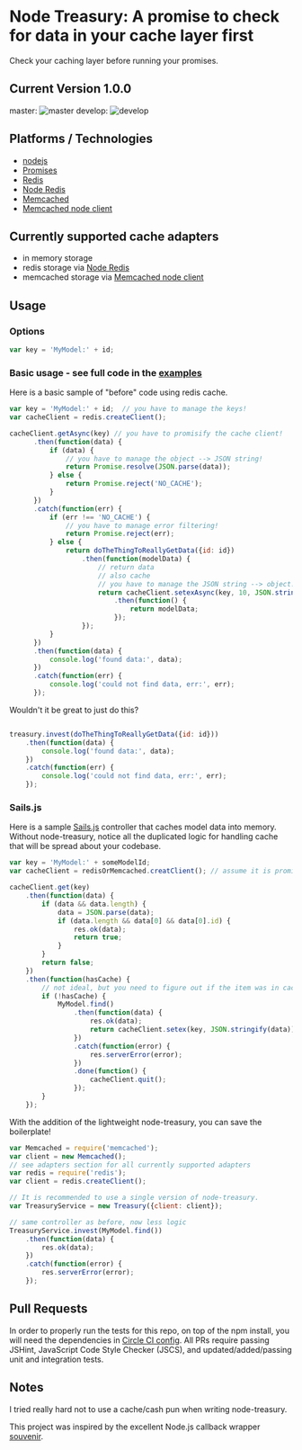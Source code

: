 # Node Treasury: A promise to check for data in your cache layer first
Check your caching layer before running your promises.

## Current Version 1.0.0

master:
![master](https://circleci.com/gh/camsjams/node-treasury/tree/master.svg?style=shield&circle-token=a1a0cc4cef2164e9c0a8b5dd18f98797dadcf292)
develop:
![develop](https://circleci.com/gh/camsjams/node-treasury/tree/develop.svg?style=shield&circle-token=a1a0cc4cef2164e9c0a8b5dd18f98797dadcf292)

## Platforms / Technologies
* [nodejs](http://nodejs.org/)
* [Promises](https://developer.mozilla.org/en-US/docs/Web/JavaScript/Reference/Global_Objects/Promise)
* [Redis](http://redis.io/)
* [Node Redis](https://github.com/NodeRedis/node_redis)
* [Memcached](http://memcached.org/)
* [Memcached node client](https://github.com/3rd-Eden/memcached)

## Currently supported cache adapters
* in memory storage
* redis storage via [Node Redis](https://github.com/NodeRedis/node_redis)
* memcached storage via [Memcached node client](https://github.com/3rd-Eden/memcached)

## Usage

### Options
``` js
var key = 'MyModel:' + id;
```

### Basic usage - see full code in the [examples](examples)
Here is a basic sample of "before" code using redis cache.

``` js
var key = 'MyModel:' + id;  // you have to manage the keys!
var cacheClient = redis.createClient();

cacheClient.getAsync(key) // you have to promisify the cache client!
      .then(function(data) {
          if (data) {
              // you have to manage the object --> JSON string!
              return Promise.resolve(JSON.parse(data));
          } else {
              return Promise.reject('NO_CACHE');
          }
      })
      .catch(function(err) {
          if (err !== 'NO_CACHE') {
              // you have to manage error filtering!
              return Promise.reject(err);
          } else {
              return doTheThingToReallyGetData({id: id})
                  .then(function(modelData) {
                      // return data
                      // also cache
                      // you have to manage the JSON string --> object!
                      return cacheClient.setexAsync(key, 10, JSON.stringify(modelData))
                          .then(function() {
                              return modelData;
                          });
                  });
          }
      })
      .then(function(data) {
          console.log('found data:', data);
      })
      .catch(function(err) {
          console.log('could not find data, err:', err);
      });


```

Wouldn't it be great to just do this?
``` js

treasury.invest(doTheThingToReallyGetData({id: id}))
    .then(function(data) {
        console.log('found data:', data);
    })
    .catch(function(err) {
        console.log('could not find data, err:', err);
    });
```

### Sails.js
Here is a sample [Sails.js](https://github.com/balderdashy/sails) controller that caches model data into memory. Without node-treasury, notice all the duplicated logic for handling cache that will be spread about your codebase.
``` js
var key = 'MyModel:' + someModelId;
var cacheClient = redisOrMemcached.creatClient(); // assume it is promisified

cacheClient.get(key)
    .then(function(data) {
        if (data && data.length) {
            data = JSON.parse(data);
            if (data.length && data[0] && data[0].id) {
                res.ok(data);
                return true;
            }
        }
        return false;
    })
    .then(function(hasCache) {
        // not ideal, but you need to figure out if the item was in cache!
        if (!hasCache) {
            MyModel.find()
                .then(function(data) {
                    res.ok(data);
                    return cacheClient.setex(key, JSON.stringify(data));
                })
                .catch(function(error) {
                    res.serverError(error);
                })
                .done(function() {
                    cacheClient.quit();
                });
        }
    });
```

With the addition of the lightweight node-treasury, you can save the boilerplate!
``` js
var Memcached = require('memcached');
var client = new Memcached();
// see adapters section for all currently supported adapters
var redis = require('redis');
var client = redis.createClient();

// It is recommended to use a single version of node-treasury.
var TreasuryService = new Treasury({client: client});

// same controller as before, now less logic
TreasuryService.invest(MyModel.find())
    .then(function(data) {
        res.ok(data);
    })
    .catch(function(error) {
        res.serverError(error);
    });
```

## Pull Requests
In order to properly run the tests for this repo, on top of the npm install, you will need the dependencies in [Circle CI config](circle.yml). All PRs require passing JSHint, JavaScript Code Style Checker (JSCS), and updated/added/passing unit and integration tests.

## Notes
I tried really hard not to use a cache/cash pun when writing node-treasury.

This project was inspired by the excellent Node.js callback wrapper [souvenir](https://github.com/MakerStudios/souvenir).

